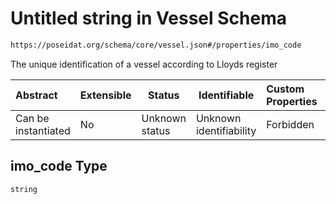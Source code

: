# Untitled string in Vessel Schema

```txt
https://poseidat.org/schema/core/vessel.json#/properties/imo_code
```

The unique identification of a vessel according to Lloyds register


| Abstract            | Extensible | Status         | Identifiable            | Custom Properties | Additional Properties | Access Restrictions | Defined In                                                       |
| :------------------ | ---------- | -------------- | ----------------------- | :---------------- | --------------------- | ------------------- | ---------------------------------------------------------------- |
| Can be instantiated | No         | Unknown status | Unknown identifiability | Forbidden         | Allowed               | none                | [vessel.json\*](schemas/core/vessel.json "open original schema") |

## imo_code Type

`string`
